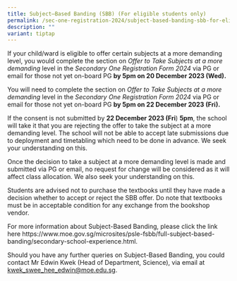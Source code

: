 ```yaml
---
title: Subject–Based Banding (SBB) (For eligible students only)
permalink: /sec-one-registration-2024/subject-based-banding-sbb-for-eligible-students-only/
description: ""
variant: tiptap
---
```

<p>If your child/ward is eligible to offer certain subjects at a more demanding level, you would complete the section on <em>Offer to Take Subjects at a more demanding </em>level in the <em>Secondary One Registration Form 2024 </em>via PG or email for those not yet on-board PG <strong>by 5pm on 20 December 2023 (Wed).</strong></p><p>You will need to complete the section on <em>Offer to Take Subjects at a more demanding </em>level in the <em>Secondary One Registration Form 2024 </em>via PG <a rel="noopener noreferrer nofollow" target="_blank">or email for those not yet on-board PG</a> <strong>by 5pm on 22 December 2023 (Fri).</strong></p><p>If the consent is not submitted by <strong>22 December 2023 (Fri</strong>) <strong>5pm</strong>, the school will take it that you are rejecting the offer to take the subject at a more demanding level. The school will not be able to accept late submissions due to deployment and timetabling which need to be done in advance. We seek your understanding on this.</p><p>Once the decision to take a subject at a more demanding level is made and submitted via PG or email, no request for change will be considered as it will affect class allocation. We also seek your understanding on this.</p><p>Students are advised not to purchase the textbooks until they have made a decision whether to accept or reject the SBB offer. Do note that textbooks must be in acceptable condition for any exchange from the bookshop vendor.</p><p>For more information about Subject-Based Banding, please click the link here <a rel="noopener noreferrer nofollow" target="_blank">https://www.moe.gov.sg/microsites/psle-fsbb/full-subject-based-banding/secondary-school-experience.html</a>.</p><p>Should you have any further queries on Subject-Based Banding, you could contact Mr Edwin Kwek (Head of Department, Science), via email at <a href="mailto:tham_peck_fun@moe.edu.sg" rel="noopener noreferrer nofollow" target="_blank">kwek_swee_hee_edwin@moe.edu.sg</a>.</p>